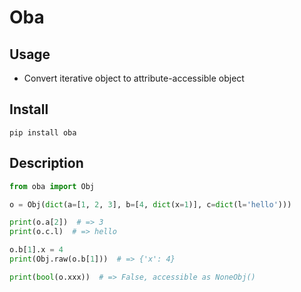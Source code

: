 # Oba

## Usage

- Convert iterative object to attribute-accessible object

## Install 

`pip install oba`

## Description

```python
from oba import Obj

o = Obj(dict(a=[1, 2, 3], b=[4, dict(x=1)], c=dict(l='hello')))

print(o.a[2])  # => 3
print(o.c.l)  # => hello

o.b[1].x = 4
print(Obj.raw(o.b[1]))  # => {'x': 4}

print(bool(o.xxx))  # => False, accessible as NoneObj()
```
